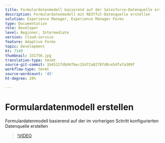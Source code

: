 ```yaml
---
title: Formulardatenmodell basierend auf der Salesforce-Datenquelle erstellen
description: Formulardatenmodell mit RESTful-Datenquelle erstellen
solution: Experience Manager, Experience Manager Forms
type: Documentation
role: Developer
level: Beginner, Intermediate
version: cloud-service
feature: Adaptive Forms
topic: Development
kt: 7149
thumbnail: 331756.jpg
translation-type: tm+mt
source-git-commit: 1b4512fdb047bec15d72a8278fd0ce5dfafa309f
workflow-type: tm+mt
source-wordcount: '45'
ht-degree: 20%

---
```


# Formulardatenmodell erstellen

Formulardatenmodell basierend auf der im vorherigen Schritt konfigurierten Datenquelle erstellen

>[!VIDEO](https://video.tv.adobe.com/v/331756/?quality=12&learn=on)
